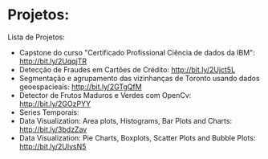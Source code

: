 # Projetos: 

Lista de Projetos:
* Capstone do curso "Certificado Profissional Ciência de dados da IBM": http://bit.ly/2UqqjTR
* Detecção de Fraudes em Cartões de Crédito: http://bit.ly/2Ujct5L
* Segmentação e agrupamento das vizinhanças de Toronto usando dados geoespacieais: http://bit.ly/2GTgQfM
* Detector de Frutos Maduros e Verdes com OpenCv: http://bit.ly/2GOzPYY
* Series Temporais:
* Data Visualization: Area plots, Histograms, Bar Plots and Charts: http://bit.ly/3bdzZav
* Data Visualization: Pie Charts, Boxplots, Scatter Plots and Bubble Plots: http://bit.ly/2UlvsN5


